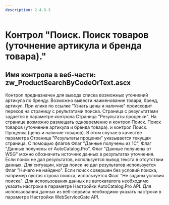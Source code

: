 ```yaml
---
description: 2.4.9.3
---
```


# Контрол "Поиск. Поиск товаров \(уточнение артикула и бренда товара\)."

## Имя контрола в веб-части: zw\_ProductSearchByCodeOrText.ascx

Контрол предназначен для вывода списка возможных уточнений артикула по бренду. Возможно вывести наименование товара, бренд, артикул. При клике по ссылке "Узнать цены и наличие" происходит переход на страницу с реультатами поиска. Страница с результатами задается в параметре контрола Страница "Результаты проценки". На странице возможно размещать одновременно и контрол Поиск. Поиск товаров \(уточнение артикула и бренда товара\). и контрол Поиск. Проценка \(цены и наличие товаров\). В этом случае в качестве параметра Страница "Результаты проценки" указывается текущая страница. С помощью флагов Флаг "Данные получены из 1С", Флаг "Данные получены от AutoCatalog.Pro", Флаг "Данные получены от WSG" можно обозначить источник данных в результатах уточнения. Если поиск не дал результатов, используется вывод текста в отсутствии данных. Для ситуации, когда поиск не дал результатов используется Флаг "Ничего не найдено". Если поиск совершен без условий поиска, например пустая строка поиска, используется Флаг "Не заданы условия поиска". Для использования данных из автокаталога необходимо указать настроки в параметре Настройки AutoCatalog.Pro API. Для использования данных из веб-сервиса необходимо указать настроки в параметре Настройки WebServiceGate API.

